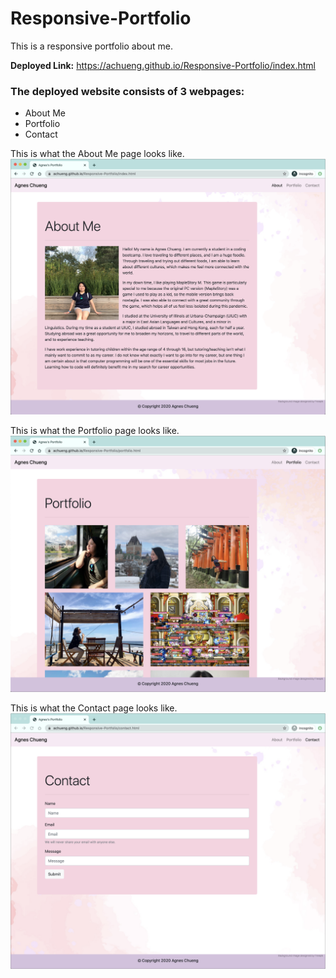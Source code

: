 # Responsive-Portfolio

This is a responsive portfolio about me.

**Deployed Link:** https://achueng.github.io/Responsive-Portfolio/index.html

### The deployed website consists of 3 webpages: 
- About Me
- Portfolio
- Contact

This is what the About Me page looks like. 
![About Me Page](./assets/index-ss.png)

This is what the Portfolio page looks like. 
![Portfolio Page](./assets/portfolio-ss.png)

This is what the Contact page looks like. 
![Contact Page](./assets/contact-ss.png)


